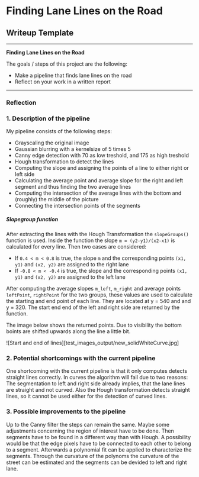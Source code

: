 # **Finding Lane Lines on the Road** 

## Writeup Template
---
**Finding Lane Lines on the Road**

The goals / steps of this project are the following:
* Make a pipeline that finds lane lines on the road
* Reflect on your work in a written report


[//]: # (Image References)

[image1]: ./examples/grayscale.jpg "Grayscale"

---

### Reflection

### 1. Description of the pipeline

My pipeline consists of the following steps:

* Grayscaling the original image
* Gaussian blurring with a kernelsize of 5 times 5
* Canny edge detection with 70 as low treshold, and 175 as high treshold
* Hough transformation to detect the lines 
* Computing the slope and assigning the points of a line to either right or left side
* Calculating the average point and average slope for the right and left segment and thus finding the two average lines 
* Computing the intersection of the average lines with the bottom and (roughly) the middle of the picture
* Connecting the intersection points of the segments

##### Slopegroup function
After extracting the lines with the Hough Transformation the `slopeGroups()` function is used. Inside the function the slope `m = (y2-y1)/(x2-x1)` is calculated for every line. Then two cases are considered:
* If `0.4 < m < 0.8` is true, the slope `m` and the corresponding points `(x1, y1)`  and `(x2, y2)` are assigned to the right lane 
* If `-0.8 < m < -0.4` is true, the slope and the corresponding points `(x1, y1)`  and `(x2, y2)` are assigned to the left lane

After computing the average slopes `m_left`, `m_right` and average points `leftPoint`, `rightPoint` for the two groups, these values are used to calculate the starting and end point of each line. They are located at y = 540 and and y = 320. The start end end of the left and right side are returned by the function.

The image below shows the returned points. Due to visibility the bottom boints are shifted upwards along the line a little bit.

![Start and end of lines][test_images_output/new_solidWhiteCurve.jpg]

### 2. Potential shortcomings with the current pipeline
One shortcoming with the current pipeline is that it only computes detects straight lines correctly. In curves the algorithm will fail due to two reasons: The segmentation to left and right side already implies, that the lane lines are straight and not curved. Also the Hough transformation detects straight lines, so it cannot be used either for the detection of curved lines. 

### 3. Possible improvements to the pipeline
Up to the Canny filter the steps can remain the same. Maybe some adjustments concerning the region of interest have to be done. Then segments have to be found in a different way than with Hough. A possibility would be that the edge pixels have to be connected to each other to belong to a segment. Afterwards a polynomial fit can be applied to characterize the segments. Through the curvature of the polynoms the curvature of the street can be estimated and the segments can be devided to left and right lane. 


